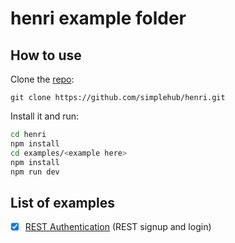 
# henri example folder

## How to use

Clone the [repo](https://github.com/simplehub/henri.git):

```
git clone https://github.com/simplehub/henri.git
```

Install it and run:

```bash
cd henri
npm install
cd examples/<example here>
npm install
npm run dev
```

## List of examples

- [x] [REST Authentication](https://github.com/simplehub/henri/examples/rest-authentication) (REST signup and login)